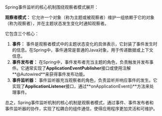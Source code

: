   
Spring事件监听的核心机制围绕观察者模式展开：

**观察者模式：** 它允许一个对象（称为主题或被观察者）维护一组依赖于它的对象（称为观察者），并在主题状态发生变化时通知观察者。

它包含三个核心：

1. **事件：** 事件是观察者模式中的主题状态变化的具体表示，它封装了事件发生时的信息。在Spring中，事件通常是普通的Java对象，用于传递数据或上下文信息。
2. **事件发布者：** 在Spring中，事件发布者充当主题的角色，负责触发并发布事件。它通常实现了**ApplicationEventPublisher**接口或使用注解**@Autowired**来获得事件发布功能。
3. **事件监听器：** 事件监听器充当观察者的角色，负责监听并响应事件的发生。它实现了**ApplicationListener**接口，通过**onApplicationEvent()**方法来处理事件。

总之，Spring事件监听机制的核心机制是观察者模式，通过事件、事件发布者和事件监听器的协作，实现了松耦合的组件通信，使得应用程序更加灵活和可维护。

